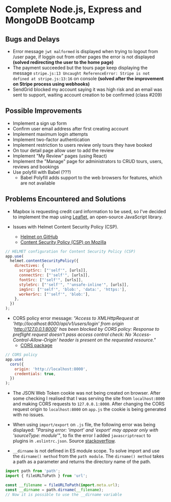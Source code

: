 # Complete Node.js, Express and MongoDB Bootcamp

## Bugs and Delays

- Error message `jwt malformed` is displayed when trying to logout from /user page, if loggin out from other pages the error is not displayed **(solved redirecting the user to the home page)**
- The payment succeeded but the tours page keep displaying the message `stripe.js:13 Uncaught ReferenceError: Stripe is not defined at stripe.js:13:16` on console **(solved after the improvement on Stripe process using webhooks)**
- SendGrid blocked my account saying it was high risk and an email was sent to support, waiting account creation to be confirmed (class #209)

## Possible Improvements

- Implement a sign up form
- Confirm user email address after first creating account
- Implement maximum login attempts
- Implement two-factor authentication
- Implement restriction to users review only tours they have booked
- On tour detail page allow user to add the review
- Implement "My Review" pages (using React)
- Implement the "Manage" page for administrators to CRUD tours, users, reviews and bookings
- Use polyfill with Babel (???)
  - Babel Polyfill adds support to the web browsers for features, which are not available

## Problems Encountered and Solutions

- Mapbox is requesting credit card information to be used, so I've decided to implement the map using [Leaflet](https://leafletjs.com/), an open-source JavaScript library.

- Issues with Helmet Content Security Policy (CSP).

  - [Helmet on GitHub](https://github.com/helmetjs/helmet)
  - [Content Security Policy (CSP) on Mozilla](https://developer.mozilla.org/en-US/docs/Web/HTTP/CSP)

```javascript
// HELMET configuration for Content Security Policy (CSP)
app.use(
  helmet.contentSecurityPolicy({
    directives: {
      scriptSrc: ["'self'", [urls]],
      connectSrc: ["'self'", [urls]],
      fontSrc: ["'self'", [urls]],
      styleSrc: ["'self'", "'unsafe-inline'", [urls]],
      imgSrc: ["'self'", 'blob:', 'data:', 'https:'],
      workerSrc: ["'self'", 'blob:'],
    },
  })
);
```

- CORS policy error message: _"Access to XMLHttpRequest at 'http://localhost:8000/api/v1/users/login' from origin 'http://127.0.0.1:8000' has been blocked by CORS policy: Response to preflight request doesn't pass access control check: No 'Access-Control-Allow-Origin' header is present on the requested resource."_
  - [CORS package](https://github.com/expressjs/cors)

```javascript
// CORS policy
app.use(
  cors({
    origin: 'http://localhost:8000',
    credentials: true,
  })
);
```

- The JSON Web Token cookie was not being created on browser. After some checking I realised that I was serving the site from `localhost:8000` and making CORS requests to `127.0.0.1:8000`. After changing the CORS request origin to `localhost:8000` on `app.js` the cookie is being generated with no issues.

- When using `import/export` on `.js` file, the following error was being displayed: _"Parsing error: 'import' and 'export' may appear only with 'sourceType: module'"_, to fix the error I added `javascriptreact` to plugins in `.eslintrc.json`. Source [stackoverflow](https://stackoverflow.com/questions/39158552/ignore-eslint-error-import-and-export-may-only-appear-at-the-top-level).

- `__dirname` is not defined in ES module scope. To solve import and use the `dirname() method` from the `path module`. The `dirname() method` takes a path as a parameter and returns the directory name of the path.

```javascript
import path from 'path';
import { fileURLToPath } from 'url';

const __filename = fileURLToPath(import.meta.url);
const __dirname = path.dirname(__filename);
// Now it is possible to use the __dirname variable
```
